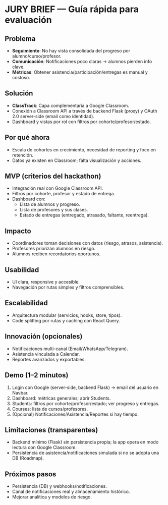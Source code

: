 # JURY BRIEF — Guía rápida para evaluación

## Problema
- **Seguimiento**: No hay vista consolidada del progreso por alumno/curso/profesor.
- **Comunicación**: Notificaciones poco claras → alumnos pierden info clave.
- **Métricas**: Obtener asistencia/participación/entregas es manual y costoso.

## Solución
- **ClassTrack**: Capa complementaria a Google Classroom.
- Conexión a Classroom API a través de backend Flask (proxy) y OAuth 2.0 server-side (email como identidad).
- Dashboard y vistas por rol con filtros por cohorte/profesor/estado.

## Por qué ahora
- Escala de cohortes en crecimiento, necesidad de reporting y foco en retención.
- Datos ya existen en Classroom; falta visualización y acciones.

## MVP (criterios del hackathon)
- Integración real con Google Classroom API.
- Filtros por cohorte, profesor y estado de entrega.
- Dashboard con:
  - Lista de alumnos y progreso.
  - Lista de profesores y sus clases.
  - Estado de entregas (entregado, atrasado, faltante, reentrega).

## Impacto
- Coordinadores toman decisiones con datos (riesgo, atrasos, asistencia).
- Profesores priorizan alumnos en riesgo.
- Alumnos reciben recordatorios oportunos.

## Usabilidad
- UI clara, responsive y accesible.
- Navegación por rutas simples y filtros comprensibles.

## Escalabilidad
- Arquitectura modular (servicios, hooks, store, tipos).
- Code splitting por rutas y caching con React Query.

## Innovación (opcionales)
- Notificaciones multi-canal (Email/WhatsApp/Telegram).
- Asistencia vinculada a Calendar.
- Reportes avanzados y exportables.

## Demo (1–2 minutos)
1) Login con Google (server-side, backend Flask) → email del usuario en Navbar.
2) Dashboard: métricas generales; abrir Students.
3) Students: filtros por cohorte/profesor/estado; ver progreso y entregas.
4) Courses: lista de cursos/profesores.
5) (Opcional) Notificaciones/Asistencia/Reportes si hay tiempo.

## Limitaciones (transparentes)
- Backend mínimo (Flask) sin persistencia propia; la app opera en modo lectura con Google Classroom.
- Persistencia de asistencia/notificaciones simulada si no se adopta una DB (Roadmap).

## Próximos pasos
- Persistencia (DB) y webhooks/notificaciones.
- Canal de notificaciones real y almacenamiento histórico.
- Mejorar analítica y modelos de riesgo.
